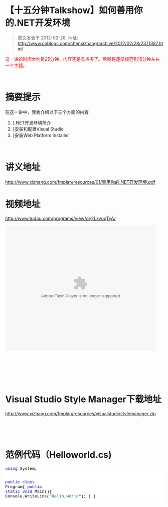 # 【十五分钟Talkshow】如何善用你的.NET开发环境 
> 原文发表于 2012-02-28, 地址: http://www.cnblogs.com/chenxizhang/archive/2012/02/28/2371387.html 


<p><font color="#ff0000">这一讲的时间大约是25分钟。内容还是有点多了。后期将逐渐规范到15分钟左右一个主题。</font></p> <p>&nbsp;</p> <h1>摘要提示</h1> <p>在这一讲中，我会介绍以下三个方面的内容</p> <ol> <li>}.NET开发环境简介  <li>}安装和配置Visual Studio  <li>}安装Web Platform Installer</li></ol> <p>&nbsp;</p> <h1>讲义地址</h1> <p><a href="http://www.xizhang.com/fmplan/resources/01/善用你的.NET开发环境.pdf">http://www.xizhang.com/fmplan/resources/01/善用你的.NET开发环境.pdf</a></p> <h1>视频地址</h1> <p><a title="http://www.tudou.com/programs/view/dy2LxvuqTyA/" href="http://www.tudou.com/programs/view/dy2LxvuqTyA/">http://www.tudou.com/programs/view/dy2LxvuqTyA/</a></p><embed src="http://www.tudou.com/v/dy2LxvuqTyA/&amp;rpid=101037296&amp;resourceId=101037296_05_05_99/v.swf" type="application/x-shockwave-flash" allowscriptaccess="always" allowfullscreen="true" wmode="opaque" width="480" height="400"></embed>  <p>&nbsp;</p> <p>&nbsp;</p> <p>&nbsp;</p> <h1>Visual Studio Style Manager下载地址</h1> <p><a href="http://www.xizhang.com/fmplan/resources/visualstudiostylemanager.zip">http://www.xizhang.com/fmplan/resources/visualstudiostylemanager.zip</a> </p> <p>&nbsp;</p> <p>&nbsp;</p> <h1>范例代码（Helloworld.cs)</h1><pre class="csharpcode"><span class="kwrd">using</span> System;

<span class="kwrd">public</span> <span class="kwrd">class</span> Program{
    <span class="kwrd">public</span> <span class="kwrd">static</span> <span class="kwrd">void</span> Main(){
        Console.WriteLine(<span class="str">"Hello,world"</span>);
    }
}</pre>
<style type="text/css">.csharpcode, .csharpcode pre
{
	font-size: small;
	color: black;
	font-family: consolas, "Courier New", courier, monospace;
	background-color: #ffffff;
	/*white-space: pre;*/
}
.csharpcode pre { margin: 0em; }
.csharpcode .rem { color: #008000; }
.csharpcode .kwrd { color: #0000ff; }
.csharpcode .str { color: #006080; }
.csharpcode .op { color: #0000c0; }
.csharpcode .preproc { color: #cc6633; }
.csharpcode .asp { background-color: #ffff00; }
.csharpcode .html { color: #800000; }
.csharpcode .attr { color: #ff0000; }
.csharpcode .alt 
{
	background-color: #f4f4f4;
	width: 100%;
	margin: 0em;
}
.csharpcode .lnum { color: #606060; }
</style>